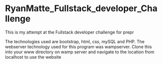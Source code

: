 # RyanMatte_Fullstack_developer_Challenge

This is my attempt at the Fullstack developer challenge for prepr

The technologies used are bootstrap, html, css, mySQL and PHP.
The webserver technology used for this program was wampserver.
Clone this into your www directory on wamp server and navigate to the location from localhost to use the website
